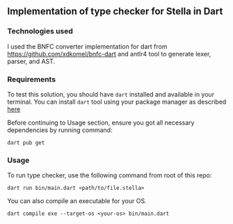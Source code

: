 ## Implementation of type checker for Stella in Dart

### Technologies used

I used the BNFC converter implementation for dart from https://github.com/xdkomel/bnfc-dart
and antlr4 tool to generate lexer, parser, and AST.

### Requirements

To test this solution, you should have `dart` installed and available in your terminal.
You can install `dart` tool using your package manager as described [here](https://dart.dev/get-dart#install)

Before continuing to Usage section, ensure you got all necessary dependencies by running command:

```
dart pub get
```

### Usage

To run type checker, use the following command from root of this repo:

```
dart run bin/main.dart <path/to/file.stella>
```

You can also compile an executable for your OS.

```
dart compile exe --target-os <your-os> bin/main.dart
```
